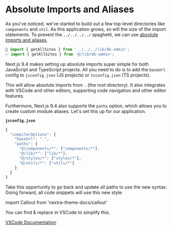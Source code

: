 # Absolute Imports and Aliases

As you've noticed, we've started to build out a few top-level directories like `components` and `util`. As this application grows, so will the size of the import statements. To prevent the `../../../../` spaghetti, we can use [absolute imports and aliases](https://nextjs.org/docs/advanced-features/module-path-aliases).

```js
🚫 import { getAllSites } from '../../../lib/db-admin';
✅ import { getAllSites } from '@/lib/db-admin';
```

Next.js 9.4 makes setting up absolute imports super simple for both JavaScript and TypeScript projects. All you need to do is to add the `baseUrl` config to `jsconfig.json` (JS projects) or `tsconfig.json` (TS projects).

This will allow absolute imports from `.` (the root directory). It also integrates with VSCode and other editors, supporting code navigation and other editor features.

Furthermore, Next.js 9.4 also supports the `paths` option, which allows you to create custom module aliases. Let's set this up for our application.

**`jsconfig.json`**

```js
{
  "compilerOptions": {
    "baseUrl": ".",
    "paths": {
      "@/components/*": ["components/*"],
      "@/lib/*": ["lib/*"],
      "@/styles/*": ["styles/*"],
      "@/utils/*": ["utils/*"]
    }
  }
}
```

Take this opportunity to go back and update all paths to use the new syntax. Going forward, all code snippets will use this new style.

import Callout from 'nextra-theme-docs/callout'

<Callout>
You can find & replace in VSCode to simplify this.
</Callout>

[VSCode Documentation](https://code.visualstudio.com/docs/editor/codebasics#_find-and-replace)
